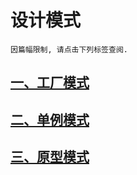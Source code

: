 # 设计模式
`因篇幅限制, 请点击下列标签查阅.`

## [一、工厂模式](md/FACTORY.md)
## [二、单例模式](md/SINGLETON.md)
## [三、原型模式](md/PROTOTYPE.md)
